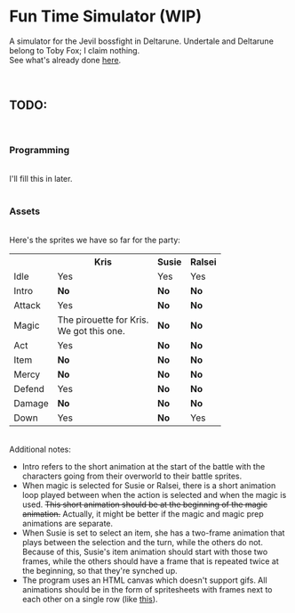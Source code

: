 # Fun Time Simulator (WIP)
A simulator for the Jevil bossfight in Deltarune. Undertale and Deltarune belong to Toby Fox; I claim nothing.<br>
See what's already done <a href="https://krlw890.github.io/jevil-simulator/Jevil's%20Fun%20Time.html">here</a>.

<br>

<h2>TODO:</h2><br>
<h3>Programming</h3><br>
I'll fill this in later.<br><br>

<h3>Assets</h3><br>
Here's the sprites we have so far for the party:<br>
<table><tbody>
 <tr>
  <th></th>
  <th>Kris</th>
  <th>Susie</th>
  <th>Ralsei</th>
 </tr>
 <tr>
  <td>Idle</td>
  <td>Yes</td>
  <td>Yes</td>
  <td>Yes</td>
 </tr>
 <tr>
  <td>Intro</td>
  <td><strong>No</strong></td>
  <td><strong>No</strong></td>
  <td><strong>No</strong></td>
 </tr>
 <tr>
  <td>Attack</td>
  <td>Yes</td>
  <td><strong>No</strong></td>
  <td><strong>No</strong></td>
 </tr>
 <tr>
  <td>Magic</td>
  <td>The pirouette for Kris.<br>We got this one.</td>
  <td><strong>No</strong></td>
  <td><strong>No</strong></td>
 </tr>
 <tr>
  <td>Act</td>
  <td>Yes</td>
  <td><strong>No</strong></td>
  <td><strong>No</strong></td>
 </tr>
 <tr>
  <td>Item</td>
  <td><strong>No</strong></td>
  <td><strong>No</strong></td>
  <td><strong>No</strong></td>
 </tr>
 <tr>
  <td>Mercy</td>
  <td><strong>No</strong></td>
  <td><strong>No</strong></td>
  <td><strong>No</strong></td>
 </tr>
 <tr>
  <td>Defend</td>
  <td>Yes</td>
  <td><strong>No</strong></td>
  <td><strong>No</strong></td>
 </tr>
 <tr>
  <td>Damage</td>
  <td><strong>No</strong></td>
  <td><strong>No</strong></td>
  <td><strong>No</strong></td>
 </tr>
 <tr>
  <td>Down</td>
  <td>Yes</td>
  <td><strong>No</strong></td>
  <td>Yes</td>
 </tr>
</tbody></table><br>
Additional notes:<br>
<ul>
<li>Intro refers to the short animation at the start of the battle with the characters going from their overworld to their battle sprites.
<li>When magic is selected for Susie or Ralsei, there is a short animation loop played between when the action is selected and when the magic is used. <s>This short animation should be at the beginning of the magic animation.</s> Actually, it might be better if the magic and magic prep animations are separate.
<li>When Susie is set to select an item, she has a two-frame animation that plays between the selection and the turn, while the others do not. Because of this, Susie's item animation should start with those two frames, while the others should have a frame that is repeated twice at the beginning, so that they're synched up.
<li>The program uses an HTML canvas which doesn't support gifs. All animations should be in the form of spritesheets with frames next to each other on a single row (like <a href="https://github.com/KRLW890/jevil-simulator/blob/master/images/kris-idle.png">this</a>).



